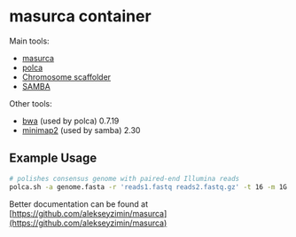 # masurca container

Main tools:

- [masurca](https://github.com/alekseyzimin/masurca)
- [polca](https://github.com/alekseyzimin/masurca#polca)
- [Chromosome scaffolder](https://github.com/alekseyzimin/masurca#chromosome-scaffolder)
- [SAMBA](https://github.com/alekseyzimin/masurca#samba-scaffolder)

Other tools:

- [bwa](https://github.com/lh3/bwa) (used by polca) 0.7.19
- [minimap2](https://github.com/lh3/minimap2) (used by samba) 2.30

## Example Usage

```bash
# polishes consensus genome with paired-end Illumina reads
polca.sh -a genome.fasta -r 'reads1.fastq reads2.fastq.gz' -t 16 -m 1G
```

Better documentation can be found at [https://github.com/alekseyzimin/masurca](https://github.com/alekseyzimin/masurca)